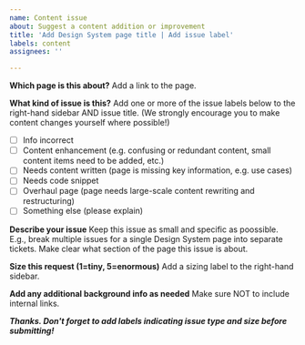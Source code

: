 ```yaml
---
name: Content issue
about: Suggest a content addition or improvement
title: 'Add Design System page title | Add issue label'
labels: content 
assignees: ''

---
```


**Which page is this about?** 
Add a link to the page.

**What kind of issue is this?**
Add one or more of the issue labels below to the right-hand sidebar AND issue title. 
(We strongly encourage you to make content changes yourself where possible!)
- [ ] Info incorrect 
- [ ] Content enhancement (e.g. confusing or redundant content, small content items need to be added, etc.) 
- [ ] Needs content written (page is missing key information, e.g. use cases)
- [ ] Needs code snippet
- [ ] Overhaul page (page needs large-scale content rewriting and restructuring) 
- [ ] Something else (please explain)

**Describe your issue** 
Keep this issue as small and specific as poossible. E.g., break multiple issues for a single Design System page into separate tickets. Make clear what section of the page this issue is about.
 
**Size this request (1=tiny, 5=enormous)**
Add a sizing label to the right-hand sidebar.  

**Add any additional background info as needed** 
Make sure NOT to include internal links.

***Thanks. Don't forget to add labels indicating issue type and size before submitting!***
